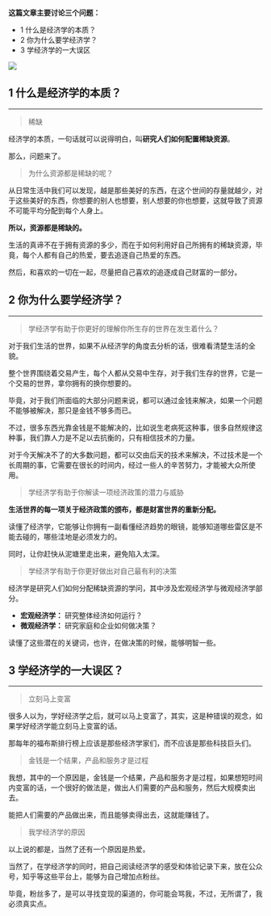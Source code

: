 **这篇文章主要讨论三个问题：**
* 1 什么是经济学的本质？
* 2 你为什么要学经济学？
* 3 学经济学的一大误区

![](https://luovhunyuoyoy.oss-cn-beijing.aliyuncs.com/什么是经济学的本质？.001.jpeg)



## 1 什么是经济学的本质？

****

> 稀缺

经济学的本质，一句话就可以说得明白，叫**研究人们如何配置稀缺资源**。

那么，问题来了。

> 为什么资源都是稀缺的呢？

从日常生活中我们可以发现，越是那些美好的东西，在这个世间的存量就越少，对于这些美好的东西，你想要的别人也想要，别人想要的你也想要，这就导致了资源不可能平均分配到每个人身上。

**所以，资源都是稀缺的。**

生活的真谛不在于拥有资源的多少，而在于如何利用好自己所拥有的稀缺资源，毕竟，每个人都有自己的热爱，要去追逐自己热爱的东西。

然后，和喜欢的一切在一起，尽量把自己喜欢的追逐成自己财富的一部分。



## 2 你为什么要学经济学？

***

> 学经济学有助于你更好的理解你所生存的世界在发生着什么？

对于我们生活的世界，如果不从经济学的角度去分析的话，很难看清楚生活的全貌。

整个世界围绕着交易产生，每个人都从交易中生存，对于我们生存的世界，它是一个交易的世界，拿你拥有的换你想要的。

毕竟，对于我们所面临的大部分问题来说，都可以通过金钱来解决，如果一个问题不能够被解决，那只是金钱不够多而已。

不过，很多东西光靠金钱是不能解决的，比如说生老病死这种事，很多自然规律这种事，我们靠人力是不足以去抗衡的，只有相信技术的力量。

对于今天解决不了的大多数问题，都可以交由后天的技术来解决，不过技术是一个长周期的事，它需要在很长的时间内，经过一些人的辛苦努力，才能被大众所使用。

> 学经济学有助于你解读一项经济政策的潜力与威胁

**生活世界的每一项关于经济政策的颁布，都是财富世界的重新分配。**

读懂了经济学，它能够让你拥有一副看懂经济趋势的眼镜，能够知道哪些雷区是不能去碰的，哪些洼地是必须发力的。

同时，让你赶快从泥塘里走出来，避免陷入太深。

> 学经济学有助于你更好做出对自己最有利的决策

经济学是研究人们如何分配稀缺资源的学问，其中涉及宏观经济学与微观经济学部分。

* **宏观经济学：** 研究整体经济如何运行？
* **微观经济学：** 研究家庭和企业如何做决策？

读懂了这些潜在的关键词，也许，在做决策的时候，能够明智一些。



## 3 学经济学的一大误区？

***

> 立刻马上变富

很多人以为，学好经济学之后，就可以马上变富了，其实，这是种错误的观念，如果学好经济学能立刻马上变富的话。

那每年的福布斯排行榜上应该是那些经济学家们，而不应该是那些科技巨头们。

> 金钱是一个结果，产品和服务才是过程

我想，其中的一个原因是，金钱是一个结果，产品和服务才是过程，如果想短时间内变富的话，一个很好的做法是，做出人们需要的产品和服务，然后大规模卖出去。

能把人们需要的产品做出来，而且能够卖得出去，这就能赚钱了。

> 我学经济学的原因

以上说的都是，当然了还有一个原因是热爱。

当然了，在学经济学的同时，把自己阅读经济学的感受和体验记录下来，放在公众号，知乎等这些平台上，能够为自己增加点粉丝。

毕竟，粉丝多了，是可以寻找变现的渠道的，你可能会骂我，不过，无所谓了，我必须真实点。
